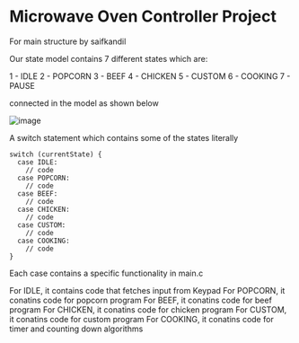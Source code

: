 # Microwave Oven Controller Project

For main structure by saifkandil

Our state model contains 7 different states which are:

1 - IDLE
2 - POPCORN
3 - BEEF
4 - CHICKEN
5 - CUSTOM
6 - COOKING
7 - PAUSE 

connected in the model as shown below

![image](https://user-images.githubusercontent.com/74428638/170123046-62f1064f-20d5-4d7a-9b2a-4c93a230cf8e.png)

A switch statement which contains some of the states literally

```
switch (currentState) {
  case IDLE:
    // code
  case POPCORN:
    // code
  case BEEF:
    // code
  case CHICKEN:
    // code
  case CUSTOM:
    // code
  case COOKING:
    // code
}
```

Each case contains a specific functionality in main.c

For IDLE, it contains code that fetches input from Keypad
For POPCORN, it conatins code for popcorn program
For BEEF, it conatins code for beef program
For CHICKEN, it conatins code for chicken program
For CUSTOM, it conatins code for custom program
For COOKING, it conatins code for timer and counting down algorithms

